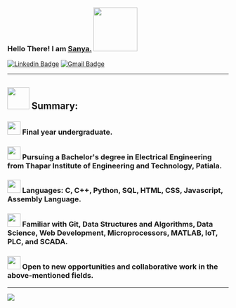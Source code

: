 ### Hello There! I am <a href="www.sanyakumari.me"> Sanya.</a> <img src="https://media.giphy.com/media/eNotYhz6gsoNBUzsUa/giphy.gif" width="100">



[![Linkedin Badge](https://img.shields.io/badge/-sanyathisside-blue?style=flat-square&logo=Linkedin&logoColor=white&link=https://www.linkedin.com/in/sanyathisside)](https://www.linkedin.com/in/sanyathisside/)
[![Gmail Badge](https://img.shields.io/badge/-1701sanya@gmail.com-c14438?style=flat-square&logo=Gmail&logoColor=white&link=mailto:1701sanya@gmail.com)](mailto:1701sanya@gmail.com)




<hr/>

## <img src="https://media.giphy.com/media/du3J3cXyzhj75IOgvA/giphy.gif" width="50"> Summary:

### <img src="https://media.giphy.com/media/lPAXUzSS1PlwgH53oz/giphy.gif" width="30"> Final year undergraduate.

### <img src="https://media.giphy.com/media/WrId87Fg6pEFFO46iQ/giphy.gif" width="30"> Pursuing a Bachelor's degree in Electrical Engineering from Thapar Institute of Engineering and Technology, Patiala. 

### <img src="https://media.giphy.com/media/cIn5fTcjnKhStIeAef/giphy.gif" width="30"> Languages: C, C++, Python, SQL, HTML, CSS, Javascript, Assembly Language.

### <img src="https://media.giphy.com/media/eGx2WjCngw3Iq9gd6k/giphy.gif" width="30"> Familiar with Git, Data Structures and Algorithms, Data Science, Web Development, Microprocessors, MATLAB, IoT, PLC, and SCADA.


### <img src="https://media.giphy.com/media/ekdrkc4RgB3elF8e7t/giphy.gif" width="30"> Open to new opportunities and collaborative work in the above-mentioned fields.

<hr/>

![](https://github-readme-stats.vercel.app/api?username=sanya2508&show_icons=true)
